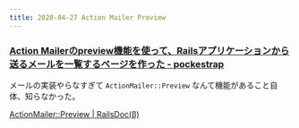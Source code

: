 ```yaml
---
title: 2020-04-27 Action Mailer Preview
---
```


### [Action Mailerのpreview機能を使って、Railsアプリケーションから送るメールを一覧するページを作った - pockestrap](https://pocke.hatenablog.com/entry/2020/04/25/182306)

メールの実装やらなすぎて `ActionMailer::Preview` なんて機能があること自体、知らなかった。

[ActionMailer::Preview \| RailsDoc(β)](https://railsdoc.github.io/classes/ActionMailer/Preview.html)
